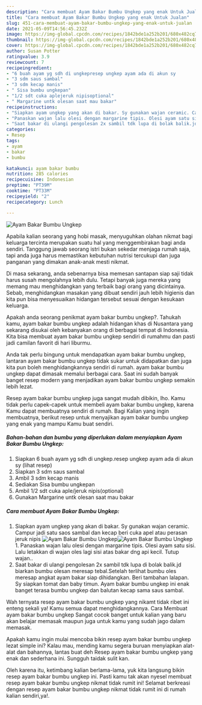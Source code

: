 ```yaml
---
description: "Cara membuat Ayam Bakar Bumbu Ungkep yang enak Untuk Jualan"
title: "Cara membuat Ayam Bakar Bumbu Ungkep yang enak Untuk Jualan"
slug: 451-cara-membuat-ayam-bakar-bumbu-ungkep-yang-enak-untuk-jualan
date: 2021-05-09T14:56:45.232Z
image: https://img-global.cpcdn.com/recipes/1842bde1a252b201/680x482cq70/ayam-bakar-bumbu-ungkep-foto-resep-utama.jpg
thumbnail: https://img-global.cpcdn.com/recipes/1842bde1a252b201/680x482cq70/ayam-bakar-bumbu-ungkep-foto-resep-utama.jpg
cover: https://img-global.cpcdn.com/recipes/1842bde1a252b201/680x482cq70/ayam-bakar-bumbu-ungkep-foto-resep-utama.jpg
author: Susan Potter
ratingvalue: 3.9
reviewcount: 7
recipeingredient:
- "6 buah ayam yg sdh di ungkepresep ungkep ayam ada di akun sy           lihat resep"
- "3 sdm saus sambal"
- "3 sdm kecap manis"
- " Sisa bumbu ungkepan"
- "1/2 sdt cuka aplejeruk nipisoptional"
- " Margarine untk olesan saat mau bakar"
recipeinstructions:
- "Siapkan ayam ungkep yang akan di bakar. Sy gunakan wajan ceramic. Campur jadi satu saos sambal dan kecap beri cuka apel atau perasan jeruk nipis"
- "Panaskan wajan lalu olesi dengan margarine tipis. Olesi ayam satu sisi. Lalu letakkan di wajan oles lagi sisi atas bakar dng api kecil. Tutup wajan.."
- "Saat bakar di ulangi pengolesan 2x sambil tdk lupa di bolak balik.jd biarkan bumbu olesan meresap tebal.Setelah terlihat bumbu oles meresap angkat ayam bakar siap dihidangkan. Beri tambahan lalapan. Sy siapkan tomat dan baby timun. Ayam bakar bumbu ungkep ini enak banget terasa bumbu ungkep dan balutan kecap sama saus sambal."
categories:
- Resep
tags:
- ayam
- bakar
- bumbu

katakunci: ayam bakar bumbu 
nutrition: 285 calories
recipecuisine: Indonesian
preptime: "PT39M"
cooktime: "PT33M"
recipeyield: "2"
recipecategory: Lunch

---
```



![Ayam Bakar Bumbu Ungkep](https://img-global.cpcdn.com/recipes/1842bde1a252b201/680x482cq70/ayam-bakar-bumbu-ungkep-foto-resep-utama.jpg)

Apabila kalian seorang yang hobi masak, menyuguhkan olahan nikmat bagi keluarga tercinta merupakan suatu hal yang menggembirakan bagi anda sendiri. Tanggung jawab seorang istri bukan sekedar menjaga rumah saja, tapi anda juga harus memastikan kebutuhan nutrisi tercukupi dan juga panganan yang dimakan anak-anak mesti nikmat.

Di masa  sekarang, anda sebenarnya bisa memesan santapan siap saji tidak harus susah mengolahnya lebih dulu. Tetapi banyak juga mereka yang memang mau menghidangkan yang terbaik bagi orang yang dicintainya. Sebab, menghidangkan masakan yang dibuat sendiri jauh lebih higienis dan kita pun bisa menyesuaikan hidangan tersebut sesuai dengan kesukaan keluarga. 



Apakah anda seorang penikmat ayam bakar bumbu ungkep?. Tahukah kamu, ayam bakar bumbu ungkep adalah hidangan khas di Nusantara yang sekarang disukai oleh kebanyakan orang di berbagai tempat di Indonesia. Kita bisa membuat ayam bakar bumbu ungkep sendiri di rumahmu dan pasti jadi camilan favorit di hari liburmu.

Anda tak perlu bingung untuk mendapatkan ayam bakar bumbu ungkep, lantaran ayam bakar bumbu ungkep tidak sukar untuk didapatkan dan juga kita pun boleh menghidangkannya sendiri di rumah. ayam bakar bumbu ungkep dapat dimasak memalui berbagai cara. Saat ini sudah banyak banget resep modern yang menjadikan ayam bakar bumbu ungkep semakin lebih lezat.

Resep ayam bakar bumbu ungkep juga sangat mudah dibikin, lho. Kamu tidak perlu capek-capek untuk membeli ayam bakar bumbu ungkep, karena Kamu dapat membuatnya sendiri di rumah. Bagi Kalian yang ingin membuatnya, berikut resep untuk menyajikan ayam bakar bumbu ungkep yang enak yang mampu Kamu buat sendiri.

<!--inarticleads1-->

##### Bahan-bahan dan bumbu yang diperlukan dalam menyiapkan Ayam Bakar Bumbu Ungkep:

1. Siapkan 6 buah ayam yg sdh di ungkep.resep ungkep ayam ada di akun sy           (lihat resep)
1. Siapkan 3 sdm saus sambal
1. Ambil 3 sdm kecap manis
1. Sediakan  Sisa bumbu ungkepan
1. Ambil 1/2 sdt cuka aple/jeruk nipis(optional)
1. Gunakan  Margarine untk olesan saat mau bakar




<!--inarticleads2-->

##### Cara membuat Ayam Bakar Bumbu Ungkep:

1. Siapkan ayam ungkep yang akan di bakar. Sy gunakan wajan ceramic. Campur jadi satu saos sambal dan kecap beri cuka apel atau perasan jeruk nipis
<img src="https://img-global.cpcdn.com/steps/b28187a33633def4/160x128cq70/ayam-bakar-bumbu-ungkep-langkah-memasak-1-foto.jpg" alt="Ayam Bakar Bumbu Ungkep"><img src="https://img-global.cpcdn.com/steps/d86df68c93e02dd6/160x128cq70/ayam-bakar-bumbu-ungkep-langkah-memasak-1-foto.jpg" alt="Ayam Bakar Bumbu Ungkep">1. Panaskan wajan lalu olesi dengan margarine tipis. Olesi ayam satu sisi. Lalu letakkan di wajan oles lagi sisi atas bakar dng api kecil. Tutup wajan..
1. Saat bakar di ulangi pengolesan 2x sambil tdk lupa di bolak balik.jd biarkan bumbu olesan meresap tebal.Setelah terlihat bumbu oles meresap angkat ayam bakar siap dihidangkan. Beri tambahan lalapan. Sy siapkan tomat dan baby timun. Ayam bakar bumbu ungkep ini enak banget terasa bumbu ungkep dan balutan kecap sama saus sambal.




Wah ternyata resep ayam bakar bumbu ungkep yang nikamt tidak ribet ini enteng sekali ya! Kamu semua dapat menghidangkannya. Cara Membuat ayam bakar bumbu ungkep Sangat cocok banget untuk kalian yang baru akan belajar memasak maupun juga untuk kamu yang sudah jago dalam memasak.

Apakah kamu ingin mulai mencoba bikin resep ayam bakar bumbu ungkep lezat simple ini? Kalau mau, mending kamu segera buruan menyiapkan alat-alat dan bahannya, lantas buat deh Resep ayam bakar bumbu ungkep yang enak dan sederhana ini. Sungguh taidak sulit kan. 

Oleh karena itu, ketimbang kalian berlama-lama, yuk kita langsung bikin resep ayam bakar bumbu ungkep ini. Pasti kamu tak akan nyesel membuat resep ayam bakar bumbu ungkep nikmat tidak rumit ini! Selamat berkreasi dengan resep ayam bakar bumbu ungkep nikmat tidak rumit ini di rumah kalian sendiri,ya!.

